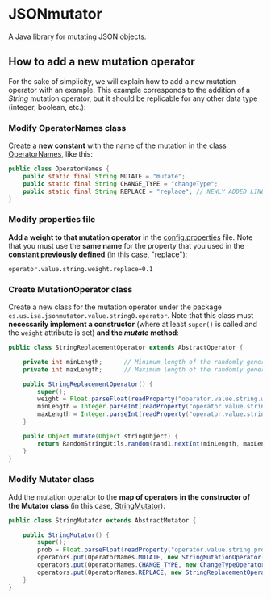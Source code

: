 # JSONmutator
A Java library for mutating JSON objects.

## How to add a new mutation operator
For the sake of simplicity, we will explain how to add a new mutation operator with an example. This example corresponds
to the addition of a _String_ mutation operator, but it should be replicable for any other data type (integer, boolean, etc.):

### Modify OperatorNames class
Create a **new constant** with the name of the mutation in the class
[OperatorNames](https://github.com/isa-group/JSONmutator/blob/master/src/main/java/es/us/isa/jsonmutator/util/OperatorNames.java),
like this:
```java
public class OperatorNames {
    public static final String MUTATE = "mutate";
    public static final String CHANGE_TYPE = "changeType";
    public static final String REPLACE = "replace"; // NEWLY ADDED LINE
}
```

### Modify properties file
**Add a weight to that mutation operator** in the 
[config.properties](https://github.com/isa-group/JSONmutator/blob/master/src/main/resources/config.properties) file. Note that
you must use the **same name** for the property that you used in the **constant previously defined** (in this case, "replace"):
```
operator.value.string.weight.replace=0.1
```

### Create MutationOperator class
Create a new class for the mutation operator under the package ```es.us.isa.jsonmutator.value.string0.operator```. Note
that this class must **necessarily implement a constructor** (where at least ```super()``` is called and the ```weight```
attribute is set) **and the _mutate_ method**:
```java
public class StringReplacementOperator extends AbstractOperator {

    private int minLength;      // Minimum length of the randomly generated string
    private int maxLength;      // Maximum length of the randomly generated string

    public StringReplacementOperator() {
        super();
        weight = Float.parseFloat(readProperty("operator.value.string.weight." + OperatorNames.REPLACE));
        minLength = Integer.parseInt(readProperty("operator.value.string.length.min"));
        maxLength = Integer.parseInt(readProperty("operator.value.string.length.max"));
    }

    public Object mutate(Object stringObject) {
        return RandomStringUtils.random(rand1.nextInt(minLength, maxLength), true, true);
    }
}
```

### Modify Mutator class
Add the mutation operator to the **map of operators in the constructor of the Mutator class** (in this case,
[StringMutator](https://github.com/isa-group/JSONmutator/blob/master/src/main/java/es/us/isa/jsonmutator/mutator/value/string0/StringMutator.java)):
```java
public class StringMutator extends AbstractMutator {

    public StringMutator() {
        super();
        prob = Float.parseFloat(readProperty("operator.value.string.prob"));
        operators.put(OperatorNames.MUTATE, new StringMutationOperator());
        operators.put(OperatorNames.CHANGE_TYPE, new ChangeTypeOperator(String.class));
        operators.put(OperatorNames.REPLACE, new StringReplacementOperator()); // NEWLY ADDED LINE
    }
}
```
